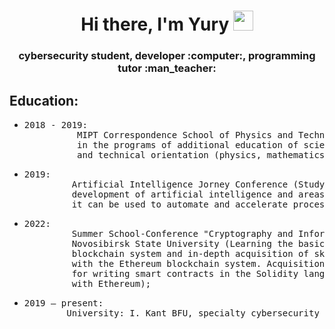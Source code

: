 <h1 align="center">
  Hi there, I'm Yury 
  <img src="https://github.com/blackcater/blackcater/raw/main/images/Hi.gif" height="32"/>
</h1>
<h3 align="center">cybersecurity student, developer :computer:, programming tutor :man_teacher:</h3>


<div class='constainer'>
  <h2>Education:</h2>
  <div class='education_list'>
    <ul>
      <li>
        <pre>2018 - 2019:
          MIPT Correspondence School of Physics and Technology 
          in the programs of additional education of scientific 
          and technical orientation (physics, mathematics);</pre>
      </li>
      <li>
         <pre>2019:
         Artificial Intelligence Jorney Conference (Study of the
         development of artificial intelligence and areas where 
         it can be used to automate and accelerate processes);</pre>
      </li>
      <li>
         <pre>2022:
         Summer School-Conference "Cryptography and Information Security" 
         Novosibirsk State University (Learning the basics of the Bitcoin 
         blockchain system and in-depth acquisition of skills to work 
         with the Ethereum blockchain system. Acquisition of basic skills 
         for writing smart contracts in the Solidity language for working 
         with Ethereum);</pre>
      </li>
      <li>
        <pre>2019 – present:
        University: I. Kant BFU, specialty cybersecurity</pre>
      </li>
    </ul>
  </div>
</div>
<!--
**Eytes/Eytes** is a ✨ _special_ ✨ repository because its `README.md` (this file) appears on your GitHub profile.

Here are some ideas to get you started:

- 🔭 I’m currently working on ...
- 🌱 I’m currently learning ...
- 👯 I’m looking to collaborate on ...
- 🤔 I’m looking for help with ...
- 💬 Ask me about ...
- 📫 How to reach me: ...
- 😄 Pronouns: ...
- ⚡ Fun fact: ...
-->
